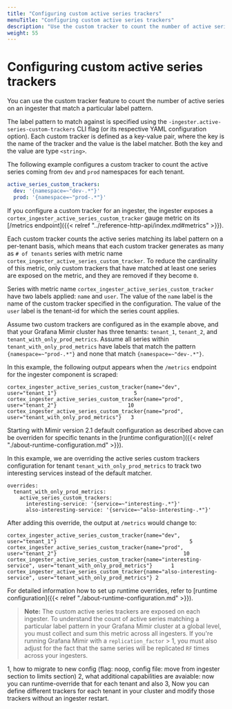 ```yaml
---
title: "Configuring custom active series trackers"
menuTitle: "Configuring custom active series trackers"
description: "Use the custom tracker to count the number of active series on an ingester."
weight: 55
---
```


# Configuring custom active series trackers

You can use the custom tracker feature to count the number of active series on an ingester that match a particular label pattern.

The label pattern to match against is specified using the `-ingester.active-series-custom-trackers` CLI flag (or its respective YAML configuration option). Each custom tracker is defined as a key-value pair, where the key is the name of the tracker and the value is the label matcher. Both the key and the value are type `<string>`.

The following example configures a custom tracker to count the active series coming from `dev` and `prod` namespaces for each tenant.

```yaml
active_series_custom_trackers:
  dev: '{namespace=~"dev-.*"}'
  prod: '{namespace=~"prod-.*"}'
```

If you configure a custom tracker for an ingester, the ingester exposes a `cortex_ingester_active_series_custom_tracker` gauge metric on its [/metrics endpoint]({{< relref "../reference-http-api/index.md#metrics" >}}).

Each custom tracker counts the active series matching its label pattern on a per-tenant basis, which means that each custom tracker generates as many as `# of tenants` series with metric name `cortex_ingester_active_series_custom_tracker`. To reduce the cardinality of this metric, only custom trackers that have matched at least one series are exposed on the metric, and they are removed if they become `0`.

Series with metric name `cortex_ingester_active_series_custom_tracker` have two labels applied: `name` and `user`. The value of the `name` label is the name of the custom tracker specified in the configuration. The value of the `user` label is the tenant-id for which the series count applies.

Assume two custom trackers are configured as in the example above, and that your Grafana Mimir cluster has three tenants: `tenant_1`, `tenant_2`, and `tenant_with_only_prod_metrics`. Assume all series within `tenant_with_only_prod_metrics` have labels that match the pattern `{namespace=~"prod-.*"}` and none that match `{namespace=~"dev-.*"}`.

In this example, the following output appears when the `/metrics` endpoint for the ingester component is scraped:

```
cortex_ingester_active_series_custom_tracker{name="dev", user="tenant_1"}                         5
cortex_ingester_active_series_custom_tracker{name="prod", user="tenant_2"}                       10
cortex_ingester_active_series_custom_tracker{name="prod", user="tenant_with_only_prod_metrics"}   3
```

Starting with Mimir version 2.1 default configuration as described above can be overriden for specific tenants in the [runtime configuration]({{< relref "./about-runtime-configuration.md" >}}).

In this example, we are overriding the active series custom trackers configuration for tenant `tenant_with_only_prod_metrics` to track two interesting services instead of the default matcher.

```
overrides:
  tenant_with_only_prod_metrics:
    active_series_custom_trackers:
      interesting-service: '{service=~"interesting-.*"}'
      also-interesting-service: '{service=~"also-interesting-.*"}'
```

After adding this override, the output at `/metrics` would change to:

```
cortex_ingester_active_series_custom_tracker{name="dev", user="tenant_1"}                                           5
cortex_ingester_active_series_custom_tracker{name="prod", user="tenant_2"}                                         10
cortex_ingester_active_series_custom_tracker{name="interesting-service", user="tenant_with_only_prod_metrics"}      1
cortex_ingester_active_series_custom_tracker{name="also-interesting-service", user="tenant_with_only_prod_metrics"} 2
```

For detailed information how to set up runtime overrides, refer to [runtime configuration]({{< relref "./about-runtime-configuration.md" >}}).

> **Note:** The custom active series trackers are exposed on each ingester. To understand the count of active series matching a particular label pattern in your Grafana Mimir cluster at a global level, you must collect and sum this metric across all ingesters. If you're running Grafana Mimir with a `replication_factor` > 1, you must also adjust for the fact that the same series will be replicated `RF` times across your ingesters.

1, how to migrate to new config (flag: noop, config file: move from ingester section to limits section)
2, what additional capabilities are avaiable: now you can runtime-override that for each tenant and also
3, Now you can define different trackers for each tenant in your cluster and modify those trackers without an ingester restart.
